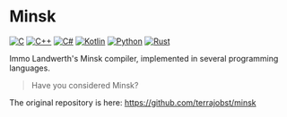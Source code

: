 # Minsk

[![C](https://github.com/Phytolizer/Minsk/actions/workflows/c.yml/badge.svg)](https://github.com/Phytolizer/Minsk/actions/workflows/c.yml)
[![C++](https://github.com/Phytolizer/Minsk/actions/workflows/cpp.yml/badge.svg)](https://github.com/Phytolizer/Minsk/actions/workflows/cpp.yml)
[![C#](https://github.com/Phytolizer/Minsk/actions/workflows/cs.yml/badge.svg)](https://github.com/Phytolizer/Minsk/actions/workflows/cs.yml)
[![Kotlin](https://github.com/Phytolizer/Minsk/actions/workflows/kt.yml/badge.svg)](https://github.com/Phytolizer/Minsk/actions/workflows/kt.yml)
[![Python](https://github.com/Phytolizer/Minsk/actions/workflows/py.yml/badge.svg)](https://github.com/Phytolizer/Minsk/actions/workflows/py.yml)
[![Rust](https://github.com/Phytolizer/Minsk/actions/workflows/rust.yml/badge.svg)](https://github.com/Phytolizer/Minsk/actions/workflows/rust.yml)

Immo Landwerth's Minsk compiler, implemented in several programming languages.

> Have you considered Minsk?

The original repository is here: https://github.com/terrajobst/minsk
